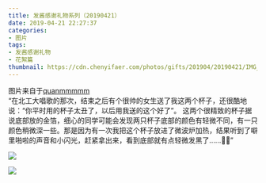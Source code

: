 ```yaml
---
title: 发酱感谢礼物系列（20190421）
date: 2019-04-21 22:27:37
categories:
- 图片
tags:
- 发酱感谢礼物
- 花絮篇
thumbnail: https://cdn.chenyifaer.com/photos/gifts/201904/20190421/IMG_5964.JPG
---
```


图片来自于<a href="https://weibo.com/p/1005051720171447" target="_blank">quanmmmmm</a><br/> “在北工大唱歌的那次，结束之后有个很帅的女生送了我这两个杯子，还很酷地说：“你平时用的杯子太丑了，以后用我送的这个好了”。 这两个很精致的杯子据说底部放的金箔，细心的同学可能会发现两只杯子底部的颜色有轻微不同，有一只颜色稍微深一些。那是因为有一次我把这个杯子放进了微波炉加热，结果听到了噼里啪啦的声音和小闪光，赶紧拿出来，看到底部就有点轻微发黑了……🐶🐶”

![](https://cdn.chenyifaer.com/photos/gifts/201904/20190421/IMG_5964.JPG)

<!--more-->

![](https://cdn.chenyifaer.com/photos/gifts/201904/20190421/IMG_5965.JPG)
